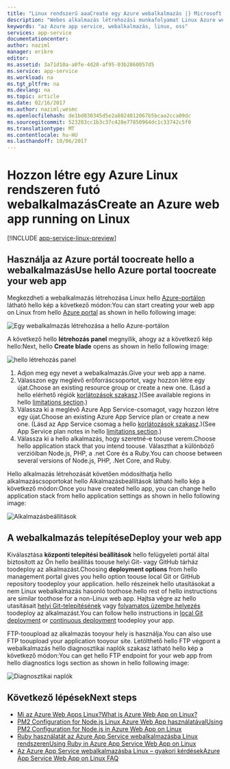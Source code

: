 ```yaml
---
title: "Linux rendszerű aaaCreate egy Azure webalkalmazás |} Microsoft Docs"
description: "Webes alkalmazás létrehozási munkafolyamat Linux Azure webalkalmazás számára."
keywords: "az Azure app service, webalkalmazás, linux, oss"
services: app-service
documentationcenter: 
author: naziml
manager: erikre
editor: 
ms.assetid: 3a71d10a-a0fe-4d28-af95-03b2860057d5
ms.service: app-service
ms.workload: na
ms.tgt_pltfrm: na
ms.devlang: na
ms.topic: article
ms.date: 02/16/2017
ms.author: naziml;wesmc
ms.openlocfilehash: de1bd030345d5e2a8024012067b5bcaa2cca09dc
ms.sourcegitcommit: 523283cc1b3c37c428e77850964dc1c33742c5f0
ms.translationtype: MT
ms.contentlocale: hu-HU
ms.lasthandoff: 10/06/2017
---
```

# <a name="create-an-azure-web-app-running-on-linux"></a><span data-ttu-id="482f4-104">Hozzon létre egy Azure Linux rendszeren futó webalkalmazás</span><span class="sxs-lookup"><span data-stu-id="482f4-104">Create an Azure web app running on Linux</span></span>

[!INCLUDE [app-service-linux-preview](../../includes/app-service-linux-preview.md)]


## <a name="use-hello-azure-portal-toocreate-your-web-app"></a><span data-ttu-id="482f4-105">Használja az Azure portál toocreate hello a webalkalmazás</span><span class="sxs-lookup"><span data-stu-id="482f4-105">Use hello Azure portal toocreate your web app</span></span>
<span data-ttu-id="482f4-106">Megkezdheti a webalkalmazás létrehozása Linux hello [Azure-portálon](https://portal.azure.com) látható hello kép a következő módon:</span><span class="sxs-lookup"><span data-stu-id="482f4-106">You can start creating your web app on Linux from hello [Azure portal](https://portal.azure.com) as shown in hello following image:</span></span>

![Egy webalkalmazás létrehozása a hello Azure-portálon][1]

<span data-ttu-id="482f4-108">A következő hello **létrehozás panel** megnyílik, ahogy az a következő kép hello:</span><span class="sxs-lookup"><span data-stu-id="482f4-108">Next, hello **Create blade** opens as shown in hello following image:</span></span>

![hello létrehozás panel][2]

1. <span data-ttu-id="482f4-110">Adjon meg egy nevet a webalkalmazás.</span><span class="sxs-lookup"><span data-stu-id="482f4-110">Give your web app a name.</span></span>
2. <span data-ttu-id="482f4-111">Válasszon egy meglévő erőforráscsoportot, vagy hozzon létre egy újat.</span><span class="sxs-lookup"><span data-stu-id="482f4-111">Choose an existing resource group or create a new one.</span></span> <span data-ttu-id="482f4-112">(Lásd a hello elérhető régiók [korlátozások szakasz](app-service-linux-intro.md).)</span><span class="sxs-lookup"><span data-stu-id="482f4-112">(See available regions in hello [limitations section](app-service-linux-intro.md).)</span></span>
3. <span data-ttu-id="482f4-113">Válassza ki a meglévő Azure App Service-csomagot, vagy hozzon létre egy újat.</span><span class="sxs-lookup"><span data-stu-id="482f4-113">Choose an existing Azure App Service plan or create a new one.</span></span> <span data-ttu-id="482f4-114">(Lásd az App Service csomag a hello [korlátozások szakasz](app-service-linux-intro.md).)</span><span class="sxs-lookup"><span data-stu-id="482f4-114">(See App Service plan notes in hello [limitations section](app-service-linux-intro.md).)</span></span>
4. <span data-ttu-id="482f4-115">Válassza ki a hello alkalmazás, hogy szeretné-e toouse verem.</span><span class="sxs-lookup"><span data-stu-id="482f4-115">Choose hello application stack that you intend toouse.</span></span> <span data-ttu-id="482f4-116">Választhat a különböző verzióiban Node.js, PHP, a .net Core és a Ruby.</span><span class="sxs-lookup"><span data-stu-id="482f4-116">You can choose between several versions of Node.js, PHP, .Net Core, and Ruby.</span></span>

<span data-ttu-id="482f4-117">Hello alkalmazás létrehozását követően módosíthatja hello alkalmazáscsoportokat hello Alkalmazásbeállítások látható hello kép a következő módon:</span><span class="sxs-lookup"><span data-stu-id="482f4-117">Once you have created hello app, you can change hello application stack from hello application settings as shown in hello following image:</span></span>

![Alkalmazásbeállítások][3]

## <a name="deploy-your-web-app"></a><span data-ttu-id="482f4-119">A webalkalmazás telepítése</span><span class="sxs-lookup"><span data-stu-id="482f4-119">Deploy your web app</span></span>
<span data-ttu-id="482f4-120">Kiválasztása **központi telepítési beállítások** hello felügyeleti portál által biztosított az Ön hello beállítás toouse helyi Git- vagy GitHub tárház toodeploy az alkalmazást.</span><span class="sxs-lookup"><span data-stu-id="482f4-120">Choosing **deployment options** from hello management portal gives you hello option toouse local Git or GitHub repository toodeploy your application.</span></span> <span data-ttu-id="482f4-121">hello részeinek hello utasításokat a nem Linux webalkalmazás hasonló toothose.</span><span class="sxs-lookup"><span data-stu-id="482f4-121">hello rest of hello instructions are similar toothose for a non-Linux web app.</span></span> <span data-ttu-id="482f4-122">Hajtsa végre az hello utasításait [helyi Git-telepítésének](app-service-deploy-local-git.md) vagy [folyamatos üzembe helyezés](app-service-continuous-deployment.md) toodeploy az alkalmazást.</span><span class="sxs-lookup"><span data-stu-id="482f4-122">You can follow hello instructions in [local Git deployment](app-service-deploy-local-git.md) or [continuous deployment](app-service-continuous-deployment.md) toodeploy your app.</span></span>

<span data-ttu-id="482f4-123">FTP-tooupload az alkalmazás tooyour hely is használja.</span><span class="sxs-lookup"><span data-stu-id="482f4-123">You can also use FTP tooupload your application tooyour site.</span></span> <span data-ttu-id="482f4-124">Letölthető hello FTP végpont a webalkalmazás hello diagnosztikai naplók szakasz látható hello kép a következő módon:</span><span class="sxs-lookup"><span data-stu-id="482f4-124">You can get hello FTP endpoint for your web app from hello diagnostics logs section as shown in hello following image:</span></span>

![Diagnosztikai naplók][4]

## <a name="next-steps"></a><span data-ttu-id="482f4-126">Következő lépések</span><span class="sxs-lookup"><span data-stu-id="482f4-126">Next steps</span></span>
* [<span data-ttu-id="482f4-127">Mi az Azure Web Apps Linux?</span><span class="sxs-lookup"><span data-stu-id="482f4-127">What is Azure Web App on Linux?</span></span>](app-service-linux-intro.md)
* [<span data-ttu-id="482f4-128">PM2 Configuration for Node.js Linux Azure Web App használatával</span><span class="sxs-lookup"><span data-stu-id="482f4-128">Using PM2 Configuration for Node.js in Azure Web App on Linux</span></span>](app-service-linux-using-nodejs-pm2.md)
* [<span data-ttu-id="482f4-129">Ruby használatát az Azure App Service webalkalmazásba Linux rendszeren</span><span class="sxs-lookup"><span data-stu-id="482f4-129">Using Ruby in Azure App Service Web App on Linux</span></span>](app-service-linux-ruby-get-started.md)
* [<span data-ttu-id="482f4-130">Az Azure App Service webalkalmazásba Linux – gyakori kérdések</span><span class="sxs-lookup"><span data-stu-id="482f4-130">Azure App Service Web App on Linux FAQ</span></span>](app-service-linux-faq.md)

<!--Image references-->
[1]: ./media/app-service-linux-how-to-create-a-web-app/top-level-create.png
[2]: ./media/app-service-linux-how-to-create-a-web-app/create-blade.png
[3]: ./media/app-service-linux-how-to-create-a-web-app/application-settings-change-stack.png
[4]: ./media/app-service-linux-how-to-create-a-web-app/diagnostic-logs-ftp.png
